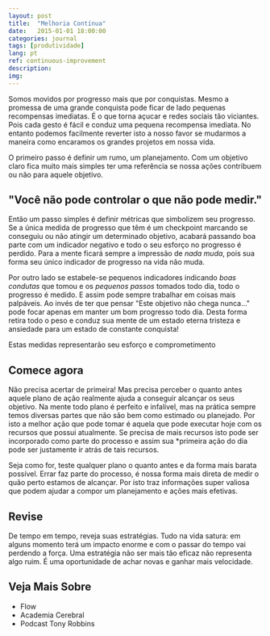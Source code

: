 ```yaml
---
layout: post
title:  "Melhoria Contínua"
date:   2015-01-01 18:00:00
categories: journal
tags: [produtividade]
lang: pt
ref: continuous-improvement
description: 
img:
---
```


Somos movidos por progresso mais que por conquistas. Mesmo a promessa de uma grande conquista pode ficar de lado pequenas recompensas imediatas. É o que torna açucar e redes sociais tão viciantes. Pois cada gesto é fácil e conduz uma pequena recompensa imediata. No entanto podemos facilmente reverter isto a nosso favor se mudarmos a maneira como encaramos os grandes projetos em nossa vida.

O primeiro passo é definir um rumo, um planejamento. Com um objetivo claro fica muito mais simples ter uma referência se nossa ações contribuem ou não para aquele objetivo.

## "Você não pode controlar o que não pode medir."

Então um passo simples é definir métricas que simbolizem seu progresso. Se a única medida de progresso que têm é um checkpoint marcando se conseguiu ou não atingir um determinado objetivo, acabará passando boa parte com um indicador negativo e todo o seu esforço no progresso é perdido. Para a mente ficará sempre a impressão de *nada muda*, pois sua forma seu único indicador de progresso na vida não muda.

Por outro lado se estabele-se pequenos indicadores indicando *boas condutas* que tomou e os *pequenos passos* tomados todo dia, todo o progresso é medido. E assim pode sempre trabalhar em coisas mais palpáveis. Ao invés de ter que pensar "Este objetivo não chega nunca..." pode focar apenas em manter um bom progresso todo dia. Desta forma retira todo o peso e conduz sua mente de um estado eterna tristeza e ansiedade para um estado de constante conquista!

Estas medidas representarão seu esforço e comprometimento 

## Comece agora

Não precisa acertar de primeira! Mas precisa perceber o quanto antes aquele plano de ação realmente ajuda a conseguir alcançar os seus objetivo. Na mente todo plano é perfeito e infalível, mas na prática sempre temos diversas partes que não são bem como estimado ou planejado. Por isto a melhor ação que pode tomar é aquela que pode executar hoje com os recursos que possui atualmente. Se precisa de mais recursos isto pode ser incorporado como parte do processo e assim sua *primeira ação do dia pode ser justamente ir atrás de tais recursos.

Seja como for, teste qualquer plano o quanto antes e da forma mais barata possível. Errar faz parte do processo, é nossa forma mais direta de medir o quão perto estamos de alcançar. Por isto traz informações super valiosa que podem ajudar a compor um planejamento e ações mais efetivas.

## Revise

De tempo em tempo, reveja suas estratégias. Tudo na vida satura: em alguns momento terá um impacto enorme e com o passar do tempo vai perdendo a força. Uma estratégia não ser mais tão eficaz não representa algo ruim. É uma oportunidade de achar novas e ganhar mais velocidade.

## Veja Mais Sobre

 * Flow
 * Academia Cerebral
 * Podcast Tony Robbins
